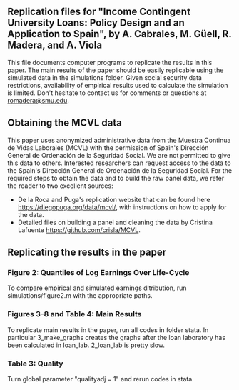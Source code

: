## Replication files for "Income Contingent University Loans: Policy Design and an Application to Spain", by A. Cabrales, M. Güell, R. Madera, and A. Viola

This file documents computer programs to replicate the results in this paper. The main results of the paper should be easily replicable using the simulated data in the simulations folder. Given social security data restrictions, availability of empirical results used to calculate the simulation is limited. Don't hesitate to contact us for comments or questions at romadera@smu.edu.

## Obtaining the MCVL data 

This paper uses anonymized administrative data from the Muestra Continua de Vidas Laborales (MCVL) with the permission of Spain's Dirección General de Ordenación de la Seguridad Social. 
We are not permitted to give this data to others. 
Interested researchers can request access to the data to the Spain's Dirección General de Ordenación de la Seguridad Social.
For the required steps to obtain the data and to build the raw panel data, we refer the reader to two excellent sources:

- De la Roca and Puga's replication website that can be found here https://diegopuga.org/data/mcvl/, with instructions on how to apply for the data. 
- Detailed files on building a panel and cleaning the data by Cristina Lafuente https://github.com/crisla/MCVL.

## Replicating the results in the paper

### Figure 2: Quantiles of Log Earnings Over Life-Cycle
To compare empirical and simulated earnings ditribution, run simulations/figure2.m with the appropriate paths.

### Figures 3-8 and Table 4: Main Results
To replicate main results in the paper, run all codes in folder stata. In particular 3_make_graphs creates the graphs after the loan laboratory has been calculated in loan_lab. 2_loan_lab is pretty slow.

### Table 3: Quality
Turn global parameter "qualityadj = 1" and rerun codes in stata.

